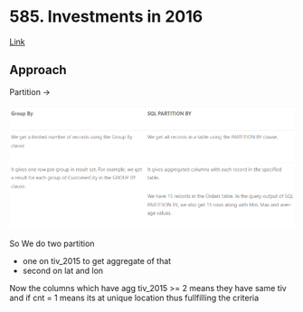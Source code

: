 # 585. Investments in 2016

[Link]()

## Approach

Partition -> 

![Partitions vs Group](/DSA%20Practice/LeetCode/ss/partitions-mysql.png)

So We do two partition 
- one on tiv_2015 to get aggregate of that
- second on lat and lon

Now the columns which have agg tiv_2015 >= 2 means they have same tiv and if cnt = 1 means its at unique location thus fullfilling the criteria